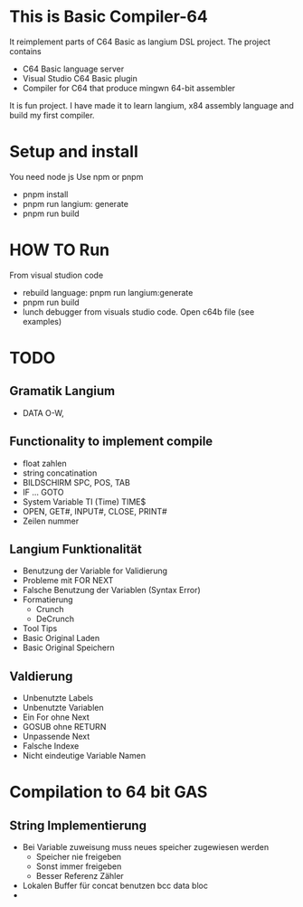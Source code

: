 # This is Basic Compiler-64 

It reimplement parts of C64 Basic as langium DSL project.
The project contains

* C64 Basic language server
* Visual Studio C64 Basic plugin
* Compiler for C64 that produce mingwn 64-bit assembler

It is fun project. I have made it to learn langium, x84 assembly language and build my first compiler.

# Setup and install

You need node js
Use npm or pnpm

* pnpm install
* pnpm run langium: generate
* pnpm run build

# HOW TO Run

From visual studion code

* rebuild language: pnpm run langium:generate
* pnpm run build
* lunch debugger from visuals studio code. Open c64b file (see examples)

# TODO 

## Gramatik Langium

* DATA O-W,

## Functionality to implement compile

* float zahlen
* string concatination
* BILDSCHIRM SPC, POS, TAB
* IF ... GOTO
* System Variable TI (Time) TIME$
* OPEN, GET#, INPUT#, CLOSE, PRINT#
* Zeilen nummer

## Langium Funktionalität

* Benutzung der Variable for Validierung
* Probleme mit FOR NEXT
* Falsche Benutzung der Variablen (Syntax Error)
* Formatierung
  * Crunch
  * DeCrunch
* Tool Tips
* Basic Original Laden
* Basic Original Speichern

## Valdierung

* Unbenutzte Labels
* Unbenutzte Variablen
* Ein For ohne Next
* GOSUB ohne RETURN
* Unpassende Next
* Falsche Indexe
* Nicht eindeutige Variable Namen

# Compilation to 64 bit GAS

## String Implementierung

* Bei Variable zuweisung muss neues speicher zugewiesen werden
  * Speicher nie freigeben
  * Sonst immer freigeben
  * Besser Referenz Zähler
* Lokalen Buffer für concat benutzen bcc data bloc
* 